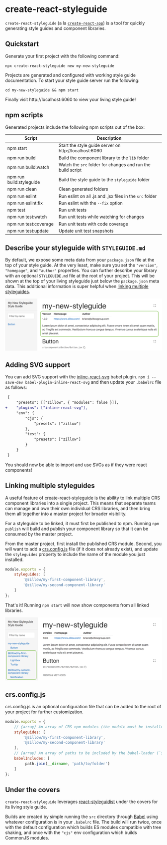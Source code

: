 # create-react-styleguide

`create-react-styleguide` (a la [`create-react-app`](https://github.com/facebook/create-react-app)) is a tool for quickly generating style guides and component libraries.

## Quickstart

Generate your first project with the following command:

```
npx create-react-styleguide new my-new-styleguide
```

Projects are generated and configured with working style guide documentation. To start your style guide server run the following:

```
cd my-new-styleguide && npm start
```

Finally visit http://localhost:6060 to view your living style guide!

## npm scripts

Generated projects include the following npm scripts out of the box:

| Script    | Description |
| --------- | ----------- |
| npm start | Start the style guide server on http://localhost:6060 |
| npm run build | Build the component library to the `lib` folder |
| npm run build:watch | Watch the `src` folder for changes and run the build script |
| npm run build:styleguide | Build the style guide to the `styleguide` folder |
| npm run clean | Clean generated folders |
| npm run eslint | Run eslint on all .js and .jsx files in the `src` folder |
| npm run eslint:fix | Run eslint with the `--fix` option |
| npm test | Run unit tests |
| npm run test:watch | Run unit tests while watching for changes |
| npm run test:coverage | Run unit tests with code coverage |
| npm run test:update | Update unit test snapshots |

## Describe your styleguide with `STYLEGUIDE.md`

By default, we expose some meta data from your `package.json` file at the top of your style guide. At the very least, make sure you set the `"version"`, `"homepage"`, and `"author"` properties. You can further describe your library with an optional `STYLEGUIDE.md` file at the root of your project. This will be shown at the top of your living styleguide just below the `package.json` meta data. This additional information is super helpful when [linking multiple styleguides](#linking-multiple-styleguides).

![Customized style guide](assets/customized.png)

## Adding SVG support

You can add SVG support with the [inline-react-svg](https://github.com/airbnb/babel-plugin-inline-react-svg) babel plugin. `npm i --save-dev babel-plugin-inline-react-svg` and then update your `.babelrc` file as follows:

```diff
 {
     "presets": [["zillow", { "modules": false }]],
+    "plugins": ["inline-react-svg"],
     "env": {
         "cjs": {
             "presets": ["zillow"]
         },
         "test": {
             "presets": ["zillow"]
         }
     }
 }
 ```

 You should now be able to import and use SVGs as if they were react components!

## Linking multiple styleguides

A useful feature of create-react-styleguide is the ability to link multiple CRS component libraries into a single project. This means that separate teams can manage and own their own individual CRS libraries, and then bring them all together into a master project for broader visibility.

For a styleguide to be linked, it must first be published to npm. Running `npm publish` will build and publish your component library so that it can be consumed by the master project.

From the master project, first install the published CRS module. Second, you will want to add a [crs.config.js](#crsconfigjs) file (if it does not already exist), and update the `styleguides` property to include the name of the module you just installed.

```javascript
module.exports = {
    styleguides: [
        '@zillow/my-first-component-library',
        '@zillow/my-second-component-library'
    ]
};
```

That's it! Running `npm start` will now show components from all linked libraries.

![Linked style guide](assets/linked.png)

## crs.config.js

crs.config.js is an optional configuration file that can be added to the root of your project for further customization.

```javascript
module.exports = {
    // {array} An array of CRS npm modules (the module must be installed as a dependency to your project)
    styleguides: [
        '@zillow/my-first-component-library',
        '@zillow/my-second-component-library'
    ],
    // {array} An array of paths to be included by the babel-loader (`src` and `styleguidist` will be included by default).
    babelIncludes: [
         path.join(__dirname, 'path/to/folder')
    ]
};
```

## Under the covers

`create-react-styleguide` leverages [react-styleguidist](https://react-styleguidist.js.org/) under the covers for its living style guide.

Builds are created by simple running the `src` directory through [Babel](https://babeljs.io/) using whatever configuration is in your `.babelrc` file. The build will run twice, once with the default configuration which builds ES modules compatible with tree shaking, and once with the `"cjs"` env configuration which builds CommonJS modules.
